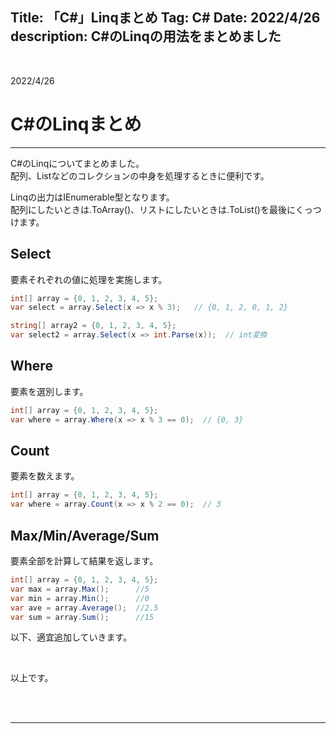 Title: 「C#」Linqまとめ
Tag: C#
Date: 2022/4/26
description: C#のLinqの用法をまとめました
---

<br>

2022/4/26

# C#のLinqまとめ

---

C#のLinqについてまとめました。  
配列、Listなどのコレクションの中身を処理するときに便利です。  

Linqの出力はIEnumerable型となります。  
配列にしたいときは.ToArray()、リストにしたいときは.ToList()を最後にくっつけます。  

## Select

要素それぞれの値に処理を実施します。  

```C#
int[] array = {0, 1, 2, 3, 4, 5};
var select = array.Select(x => x % 3);   // {0, 1, 2, 0, 1, 2}

string[] array2 = {0, 1, 2, 3, 4, 5};
var select2 = array.Select(x => int.Parse(x));  // int変換
```

## Where

要素を選別します。  

```C#
int[] array = {0, 1, 2, 3, 4, 5};
var where = array.Where(x => x % 3 == 0);  // {0, 3}
```


## Count

要素を数えます。  

```C#
int[] array = {0, 1, 2, 3, 4, 5};
var where = array.Count(x => x % 2 == 0);  // 3
```


## Max/Min/Average/Sum

要素全部を計算して結果を返します。  

```C#
int[] array = {0, 1, 2, 3, 4, 5};
var max = array.Max();      //5
var min = array.Min();      //0
var ave = array.Average();  //2.5
var sum = array.Sum();      //15
```


以下、適宜追加していきます。  


<br>

以上です。

<br>
<br>

---

